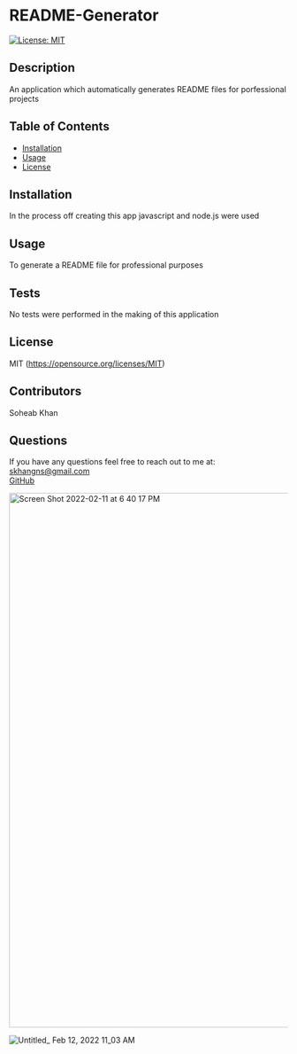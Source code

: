    # README-Generator
  
  [![License: MIT](https://img.shields.io/badge/License-MIT-yellow.svg)](https://opensource.org/licenses/MIT)

  ## Description
  An application which automatically generates README files for porfessional projects
  
  
  ## Table of Contents 
  - [Installation](#installation)
  - [Usage](#usage)
  - [License](#license)
 
  ## Installation
  
  In the process off creating this app javascript and node.js were used
  
  ## Usage
 
  To generate a README file for professional purposes
 
 
   ## Tests
  No tests were performed in the making of this application
  
  ## License 
  MIT
  (https://opensource.org/licenses/MIT)

  ## Contributors
  Soheab Khan
  
  ## Questions
  If you have any questions feel free to reach out to me at:
  <br>
  [skhangns@gmail.com](mailto:skhangns@gmail.com)
  <br>
  [GitHub](https://github.com/skhangns)

<img width="965" alt="Screen Shot 2022-02-11 at 6 40 17 PM" src="https://user-images.githubusercontent.com/80996160/153685122-16e7deba-1d90-41e4-b702-ba75bf3bf8d1.png">


![Untitled_ Feb 12, 2022 11_03 AM](https://user-images.githubusercontent.com/80996160/153718734-05287d2c-2004-4809-b7e1-d7cf8bb4e61a.gif)

